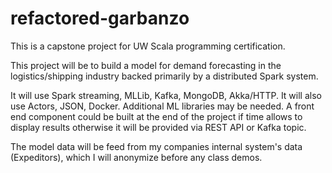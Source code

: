 # refactored-garbanzo
This is a capstone project for UW Scala programming certification.

This project will be to build a model for demand forecasting in the logistics/shipping industry backed primarily by a distributed Spark system.

It will use Spark streaming, MLLib, Kafka, MongoDB, Akka/HTTP. It will also use Actors, JSON, Docker. Additional ML libraries may be needed.  A front end component could be built at the end of the project if time allows to display results otherwise it will be provided via REST API or Kafka topic.

The model data will be feed from my companies internal system's data (Expeditors), which I will anonymize before any class demos.